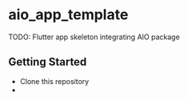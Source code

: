 # aio_app_template

TODO: Flutter app skeleton integrating AIO package

## Getting Started

* Clone this repository
* 
